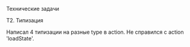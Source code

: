 Технические задачи

T2. Типизация

Написал 4 типизации на разные type в action. 
Не справился с action 'loadState'. 

